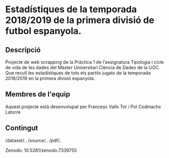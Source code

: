 # Estadístiques de la temporada 2018/2019 de la primera divisió de futbol espanyola.

## Descripció

Projecte de web scrapping de la Pràctica 1 de l'assignatura Tipologia i cicle de vida de les dades del Màster Universitari Ciència de Dades de la UOC.
Que recull les estadístiques de tots els partits jugats de la temporada 2018/2019 en la primera divisió espanyola.

## Membres de l'equip

Aquest projecte està desenvolupat per Francesc Valls Tor i Pol Codinachs Latorre

## Contingut

/dataset/..
/source/..
/pdf/..

Zenodo: 10.5281/zenodo.7339755
